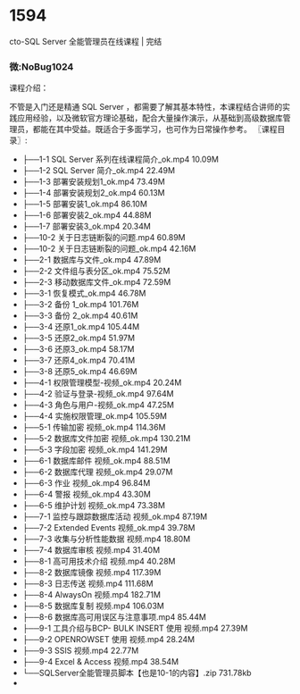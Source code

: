# 1594
cto-SQL Server 全能管理员在线课程 | 完结
### 微:NoBug1024 


课程介绍：

不管是入门还是精通 SQL Server ，都需要了解其基本特性，本课程结合讲师的实践应用经验，以及微软官方理论基础，配合大量操作演示，从基础到高级数据库管理员，都能在其中受益。既适合于多面学习，也可作为日常操作参考。
〖课程目录〗:


- ├──1-1 SQL Server 系列在线课程简介_ok.mp4  10.09M
- ├──1-2 SQL Server 简介_ok.mp4  22.49M
- ├──1-3 部署安装规划1_ok.mp4  73.49M
- ├──1-4 部署安装规划2_ok.mp4  60.13M
- ├──1-5 部署安装1_ok.mp4  86.10M
- ├──1-6 部署安装2_ok.mp4  44.88M
- ├──1-7 部署安装3_ok.mp4  20.34M
- ├──10-2 关于日志链断裂的问题.mp4  60.89M
- ├──10-2 关于日志链断裂的问题_ok.mp4  42.16M
- ├──2-1 数据库与文件_ok.mp4  47.89M
- ├──2-2 文件组与表分区_ok.mp4  75.52M
- ├──2-3 移动数据库文件_ok.mp4  72.59M
- ├──3-1 恢复模式_ok.mp4  46.78M
- ├──3-2 备份 1_ok.mp4  101.76M
- ├──3-3 备份 2_ok.mp4  40.61M
- ├──3-4 还原1_ok.mp4  105.44M
- ├──3-5 还原2_ok.mp4  51.97M
- ├──3-6 还原3_ok.mp4  58.17M
- ├──3-7 还原4_ok.mp4  70.41M
- ├──3-8 还原5_ok.mp4  46.69M
- ├──4-1 权限管理模型-视频_ok.mp4  20.24M
- ├──4-2 验证与登录-视频_ok.mp4  97.64M
- ├──4-3 角色与用户-视频_ok.mp4  47.25M
- ├──4-4 实施权限管理_ok.mp4  105.59M
- ├──5-1 传输加密 视频_ok.mp4  114.36M
- ├──5-2 数据库文件加密 视频_ok.mp4  130.21M
- ├──5-3 字段加密 视频_ok.mp4  141.29M
- ├──6-1 数据库邮件 视频_ok.mp4  88.51M
- ├──6-2 数据库代理 视频_ok.mp4  29.07M
- ├──6-3 作业 视频_ok.mp4  96.84M
- ├──6-4 警报 视频_ok.mp4  43.30M
- ├──6-5 维护计划 视频_ok.mp4  73.38M
- ├──7-1 监控与跟踪数据库活动 视频_ok.mp4  87.19M
- ├──7-2 Extended Events 视频_ok.mp4  39.78M
- ├──7-3 收集与分析性能数据 视频.mp4  18.80M
- ├──7-4 数据库审核 视频.mp4  31.40M
- ├──8-1 高可用技术介绍 视频.mp4  40.28M
- ├──8-2 数据库镜像 视频.mp4  117.39M
- ├──8-3 日志传送 视频.mp4  111.68M
- ├──8-4 AlwaysOn 视频.mp4  182.71M
- ├──8-5 数据库复制 视频.mp4  106.03M
- ├──8-6 数据库高可用误区与注意事项.mp4  85.44M
- ├──9-1 工具介绍与BCP- BULK INSERT 使用 视频.mp4  27.39M
- ├──9-2 OPENROWSET 使用 视频.mp4  28.24M
- ├──9-3 SSIS 视频.mp4  22.77M
- ├──9-4 Excel & Access 视频.mp4  38.54M
- └──SQLServer全能管理员脚本【也是10-1的内容】.zip  731.78kb
- 
